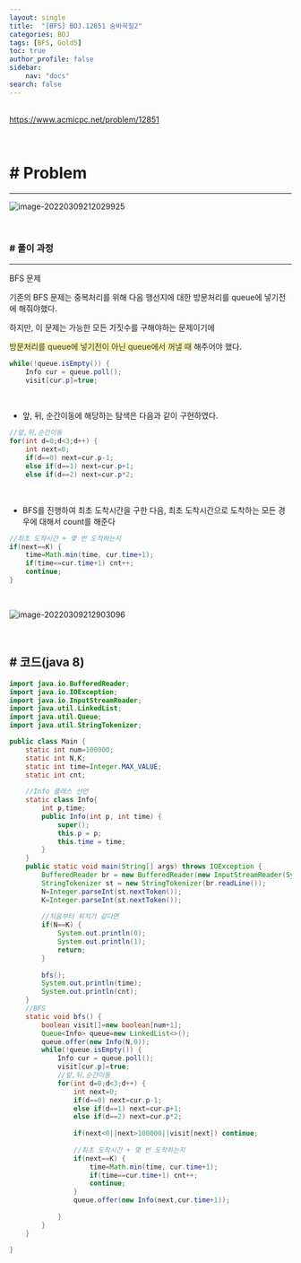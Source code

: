 ```yaml
---
layout: single
title:  "[BFS] BOJ.12851 숨바꼭질2"
categories: BOJ
tags: [BFS, Gold5]
toc: true
author_profile: false
sidebar:
    nav: "docs"
search: false
---
```


<br><https://www.acmicpc.net/problem/12851>

<br>

# # Problem

--------------------------------------------------------------------------------------

![image-20220309212029925](../images/2022-03-09-boj-12851/image-20220309212029925.png)



<br>

### # 풀이 과정

******************************************************************

BFS 문제

기존의 BFS 문제는 중복처리를 위해 다음 행선지에 대한 방문처리를 queue에 넣기전에 해줘야했다. <br>

하지만, 이 문제는 가능한 모든 가짓수를 구해야하는 문제이기에 <br>

<span style="color:#2d3748;background-color:#fff5b1">방문처리를 queue에 넣기전이 아닌 queue에서 꺼낼 때 </span>해주어야 했다.

```java
while(!queue.isEmpty()) {
	Info cur = queue.poll();
	visit[cur.p]=true;
```

<br>

- 앞, 뒤, 순간이동에 해당하는 탐색은 다음과 같이 구현하였다.

```java
//앞,뒤,순간이동
for(int d=0;d<3;d++) {
	int next=0;
	if(d==0) next=cur.p-1;
	else if(d==1) next=cur.p+1;
	else if(d==2) next=cur.p*2;
```

<br>

- BFS를 진행하여 최초 도착시간을 구한 다음, 최초 도착시간으로 도착하는 모든 경우에 대해서 count를 해준다

```java
//최초 도착시간 + 몇 번 도착하는지 
if(next==K) {
	time=Math.min(time, cur.time+1);
	if(time==cur.time+1) cnt++;
	continue;
}
```

<br>


![image-20220309212903096](../images/2022-03-09-boj-12851/image-20220309212903096.png)
				

<br>

## # 코드(java 8)

```java
import java.io.BufferedReader;
import java.io.IOException;
import java.io.InputStreamReader;
import java.util.LinkedList;
import java.util.Queue;
import java.util.StringTokenizer;

public class Main {
	static int num=100000;
	static int N,K;
	static int time=Integer.MAX_VALUE;
	static int cnt;
    
	//Info 클래스 선언
	static class Info{
		int p,time;
		public Info(int p, int time) {
			super();
			this.p = p;
			this.time = time;
		}
	}
	public static void main(String[] args) throws IOException {
		BufferedReader br = new BufferedReader(new InputStreamReader(System.in));
		StringTokenizer st = new StringTokenizer(br.readLine());
		N=Integer.parseInt(st.nextToken());
		K=Integer.parseInt(st.nextToken());
	
		//처음부터 위치가 같다면
		if(N==K) {
			System.out.println(0);
			System.out.println(1);
			return;
		}
        
		bfs();	
		System.out.println(time);
		System.out.println(cnt);
	}
	//BFS
	static void bfs() {
		boolean visit[]=new boolean[num+1];
		Queue<Info> queue=new LinkedList<>();
		queue.offer(new Info(N,0));
		while(!queue.isEmpty()) {
			Info cur = queue.poll();
			visit[cur.p]=true;
			//앞,뒤,순간이동
			for(int d=0;d<3;d++) {
				int next=0;
				if(d==0) next=cur.p-1;
				else if(d==1) next=cur.p+1;
				else if(d==2) next=cur.p*2;
				
				if(next<0||next>100000||visit[next]) continue;
				
				//최초 도착시간 + 몇 번 도착하는지 
				if(next==K) {
					time=Math.min(time, cur.time+1);
					if(time==cur.time+1) cnt++;
					continue;
				}
				queue.offer(new Info(next,cur.time+1));
				
			}
		}
	}
	
}

```

